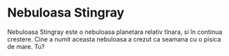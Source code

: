 # Nebuloasa Stingray

Nebuloasa Stingray este o nebuloasa planetara relativ tînara, si în continua
crestere. Cine a numit aceasta nebuloasa a crezut ca seamana cu o pisica de
mare. Tu?
